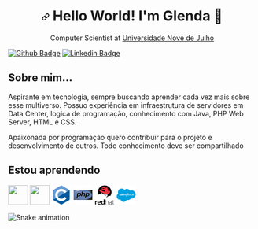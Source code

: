 <h1 align="center" dir="auto">
  <a id="user-content-hello-world-im-glenda-" class="anchor" aria-hidden="true" href="#hello-world-im-glenda-"><svg class="octicon octicon-link" viewBox="0 0 16 16" version="1.1" width="16" height="16" aria-hidden="true"><path fill-rule="evenodd" d="M7.775 3.275a.75.75 0 001.06 1.06l1.25-1.25a2 2 0 112.83 2.83l-2.5 2.5a2 2 0 01-2.83 0 .75.75 0 00-1.06 1.06 3.5 3.5 0 004.95 0l2.5-2.5a3.5 3.5 0 00-4.95-4.95l-1.25 1.25zm-4.69 9.64a2 2 0 010-2.83l2.5-2.5a2 2 0 012.83 0 .75.75 0 001.06-1.06 3.5 3.5 0 00-4.95 0l-2.5 2.5a3.5 3.5 0 004.95 4.95l1.25-1.25a.75.75 0 00-1.06-1.06l-1.25 1.25a2 2 0 01-2.83 0z"></path></svg></a>
  Hello World! I'm Glenda <g-emoji class="g-emoji" alias="vulcan_salute" fallback-src="https://github.githubassets.com/images/icons/emoji/unicode/1f596.png">🖖</g-emoji></h1>

<p align="center" dir="auto">
Computer Scientist at <a href="https://www.uninove.br/" rel="nofollow">Universidade Nove de Julho</a>
</p>

[![Github Badge](https://img.shields.io/badge/-Github-000?style=flat-square&logo=Github&logoColor=white&link=LINK_GIT)](LINK_GIT)
[![Linkedin Badge](https://img.shields.io/badge/-LinkedIn-blue?style=flat-square&logo=Linkedin&logoColor=white&link=https://www.linkedin.com/in/glenda-dos-santos-silva-b4b412167/)](https://www.linkedin.com/in/glenda-dos-santos-silva-b4b412167/)



## Sobre mim...
 
Aspirante em tecnologia, sempre buscando aprender cada vez mais sobre esse multiverso.
Possuo experiência em infraestrutura de servidores em Data Center, logica de programação, conhecimento com Java, PHP Web Server, HTML e CSS. 
 
 Apaixonada por programação quero contribuir para o projeto e desenvolvimento de outros. Todo conhecimento deve ser compartilhado 

 
## Estou aprendendo

<img src="https://cdn.jsdelivr.net/gh/devicons/devicon/icons/java/java-original.svg" width="40" height="40"/> <img              src="https://cdn.jsdelivr.net/gh/devicons/devicon/icons/linux/linux-original.svg" width="40" height="40"/> <img
     src="https://github.com/devicons/devicon/blob/v2.15.1/icons/c/c-original.svg" width="40" height="40"/> <img
     src="https://github.com/devicons/devicon/blob/v2.15.1/icons/php/php-original.svg" width="40" height="40"/> <img
     src="https://github.com/devicons/devicon/blob/v2.15.1/icons/redhat/redhat-original-wordmark.svg" width="40" height="40"/> <img
      src="https://github.com/devicons/devicon/blob/v2.15.1/icons/salesforce/salesforce-original.svg" width="40" height="40"/>
   

![Snake animation](https://github.com/GlenaSantos07/GlendaSantos07/blob/output/github-contribution-grid-snake.svg)
